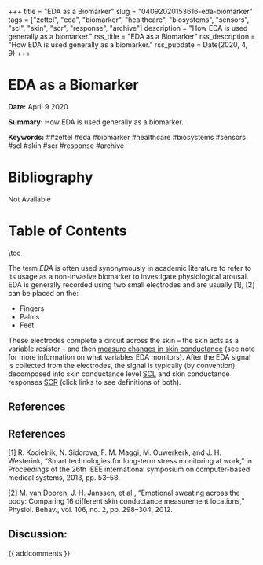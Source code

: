 +++
title = "EDA as a Biomarker"
slug = "04092020153616-eda-biomarker"
tags = ["zettel", "eda", "biomarker", "healthcare", "biosystems", "sensors", "scl", "skin", "scr", "response", "archive"]
description = "How EDA is used generally as a biomarker."
rss_title = "EDA as a Biomarker"
rss_description = "How EDA is used generally as a biomarker."
rss_pubdate = Date(2020, 4, 9)
+++



EDA as a Biomarker
=========

**Date:** April 9 2020

**Summary:** How EDA is used generally as a biomarker.

**Keywords:** ##zettel #eda #biomarker #healthcare #biosystems #sensors #scl #skin #scr #response #archive

Bibliography
==========

Not Available

Table of Contents
=========

\toc

The term *EDA* is often used synonymously in academic literature to refer to its usage as a non-invasive biomarker to investigate physiological arousal. EDA is generally recorded using two small electrodes and are usually [1], [2] can be placed on the:

  * Fingers
  * Palms
  * Feet

These electrodes complete a circuit across the skin – the skin acts as a variable resistor – and then [measure changes in skin conductance](/03242020003215-eda-explained.md) (see note for more information on what variables EDA monitors). After the EDA signal is collected from the electrodes, the signal is typically (by convention) decomposed into skin conductance level [SCL](/04092020161622-skin-conductance.md) and skin conductance responses [SCR](/04092020162632-skin-response.md) (click links to see definitions of both).

## References

## References

[1] R. Kocielnik, N. Sidorova, F. M. Maggi, M. Ouwerkerk, and J. H. Westerink, “Smart technologies for long-term stress monitoring at work,” in Proceedings of the 26th IEEE international symposium on computer-based medical systems, 2013, pp. 53–58.

[2] M. van Dooren, J. H. Janssen, et al., “Emotional sweating across the body: Comparing 16 different skin conductance measurement locations,” Physiol. Behav., vol. 106, no. 2, pp. 298–304, 2012.
## Discussion: 

{{ addcomments }}
